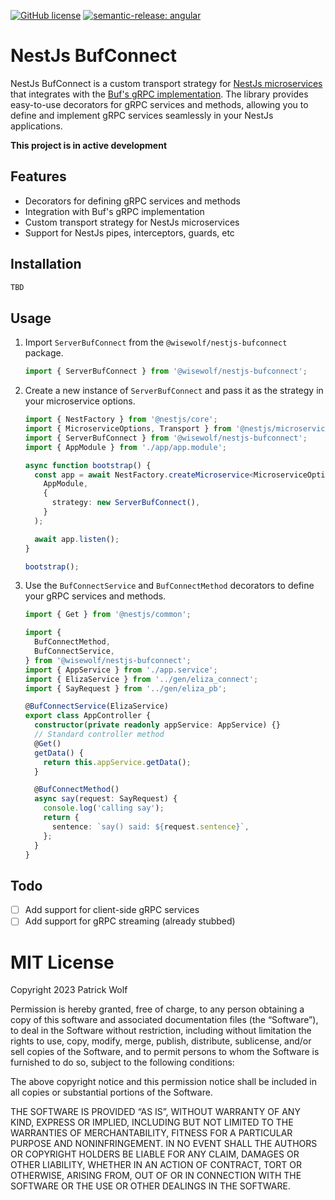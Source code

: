 [![GitHub license](https://img.shields.io/github/license/wisewolf-oss/nestjs-bufconnect?style=flat-square)](https://github.com/wisewolf-oss/nestjs-bufconnect/blob/main/LICENSE)
[![semantic-release: angular](https://img.shields.io/badge/semantic--release-conventionalcommits-e10079?logo=semantic-release)](https://github.com/semantic-release/semantic-release)

# NestJs BufConnect

NestJs BufConnect is a custom transport strategy for [NestJs microservices](https://docs.nestjs.com/microservices/basics) that integrates with the [Buf's gRPC implementation](https://connect.build/). The library provides easy-to-use decorators for gRPC services and methods, allowing you to define and implement gRPC services seamlessly in your NestJs applications.

**This project is in active development**

## Features

- Decorators for defining gRPC services and methods
- Integration with Buf's gRPC implementation
- Custom transport strategy for NestJs microservices
- Support for NestJs pipes, interceptors, guards, etc

## Installation

```bash
TBD
```

## Usage

1. Import `ServerBufConnect` from the `@wisewolf/nestjs-bufconnect` package.
   ```typescript
   import { ServerBufConnect } from '@wisewolf/nestjs-bufconnect';
   ```
2. Create a new instance of `ServerBufConnect` and pass it as the strategy in your microservice options.

   ```typescript
   import { NestFactory } from '@nestjs/core';
   import { MicroserviceOptions, Transport } from '@nestjs/microservices';
   import { ServerBufConnect } from '@wisewolf/nestjs-bufconnect';
   import { AppModule } from './app/app.module';

   async function bootstrap() {
     const app = await NestFactory.createMicroservice<MicroserviceOptions>(
       AppModule,
       {
         strategy: new ServerBufConnect(),
       }
     );

     await app.listen();
   }

   bootstrap();
   ```

3. Use the `BufConnectService` and `BufConnectMethod` decorators to define your gRPC services and methods.

   ```typescript
   import { Get } from '@nestjs/common';

   import {
     BufConnectMethod,
     BufConnectService,
   } from '@wisewolf/nestjs-bufconnect';
   import { AppService } from './app.service';
   import { ElizaService } from '../gen/eliza_connect';
   import { SayRequest } from '../gen/eliza_pb';

   @BufConnectService(ElizaService)
   export class AppController {
     constructor(private readonly appService: AppService) {}
     // Standard controller method
     @Get()
     getData() {
       return this.appService.getData();
     }

     @BufConnectMethod()
     async say(request: SayRequest) {
       console.log('calling say');
       return {
         sentence: `say() said: ${request.sentence}`,
       };
     }
   }
   ```

## Todo

- [ ] Add support for client-side gRPC services
- [ ] Add support for gRPC streaming (already stubbed)

# MIT License

Copyright 2023 Patrick Wolf

Permission is hereby granted, free of charge, to any person obtaining a copy of this software and associated documentation files (the “Software”), to deal in the Software without restriction, including without limitation the rights to use, copy, modify, merge, publish, distribute, sublicense, and/or sell copies of the Software, and to permit persons to whom the Software is furnished to do so, subject to the following conditions:

The above copyright notice and this permission notice shall be included in all copies or substantial portions of the Software.

THE SOFTWARE IS PROVIDED “AS IS”, WITHOUT WARRANTY OF ANY KIND, EXPRESS OR IMPLIED, INCLUDING BUT NOT LIMITED TO THE WARRANTIES OF MERCHANTABILITY, FITNESS FOR A PARTICULAR PURPOSE AND NONINFRINGEMENT. IN NO EVENT SHALL THE AUTHORS OR COPYRIGHT HOLDERS BE LIABLE FOR ANY CLAIM, DAMAGES OR OTHER LIABILITY, WHETHER IN AN ACTION OF CONTRACT, TORT OR OTHERWISE, ARISING FROM, OUT OF OR IN CONNECTION WITH THE SOFTWARE OR THE USE OR OTHER DEALINGS IN THE SOFTWARE.
